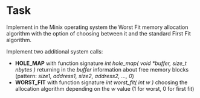 # Task
Implement in the Minix operating system the Worst Fit memory allocation algorithm with the option of choosing between it and the standard First Fit algorithm.

Implement two additional system calls:
- **HOLE_MAP** with function signature _int hole_map( void *buffer, size_t nbytes )_
returning in the _buffer_ information about free memory blocks (pattern:
_size1, address1, size2, address2, ..., 0_)
- **WORST_FIT** with function signature *int worst_fit( int w )*
 choosing the allocation algorithm depending on the *w* value (1 for worst, 0 for first fit)
